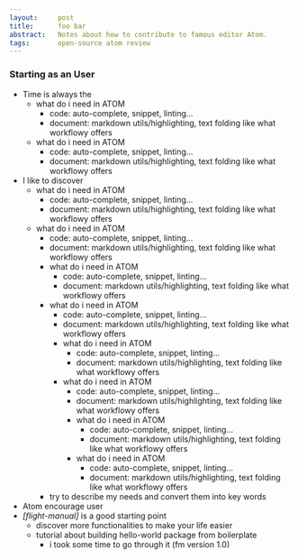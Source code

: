 ```yaml
---
layout:     post
title:      foo bar
abstract:   Notes about how to contribute to famous editor Atom.
tags:       open-source atom review
---
```




### Starting as an User

  - Time is always the
      - what do i need in ATOM
          - code: auto-complete, snippet, linting...
          - document: markdown utils/highlighting, text folding like what workflowy offers
      - what do i need in ATOM
          - code: auto-complete, snippet, linting...
          - document: markdown utils/highlighting, text folding like what workflowy offers
  - I like to discover
      - what do i need in ATOM
          - code: auto-complete, snippet, linting...
          - document: markdown utils/highlighting, text folding like what workflowy offers
      - what do i need in ATOM
          - code: auto-complete, snippet, linting...
          - document: markdown utils/highlighting, text folding like what workflowy offers
          - what do i need in ATOM
              - code: auto-complete, snippet, linting...
              - document: markdown utils/highlighting, text folding like what workflowy offers
          - what do i need in ATOM
              - code: auto-complete, snippet, linting...
              - document: markdown utils/highlighting, text folding like what workflowy offers
              - what do i need in ATOM
                  - code: auto-complete, snippet, linting...
                  - document: markdown utils/highlighting, text folding like what workflowy offers
              - what do i need in ATOM
                  - code: auto-complete, snippet, linting...
                  - document: markdown utils/highlighting, text folding like what workflowy offers
                  - what do i need in ATOM
                      - code: auto-complete, snippet, linting...
                      - document: markdown utils/highlighting, text folding like what workflowy offers
                  - what do i need in ATOM
                      - code: auto-complete, snippet, linting...
                      - document: markdown utils/highlighting, text folding like what workflowy offers
          - try to describe my needs and convert them into key words
  - Atom encourage user
  - *[flight-manual]* is a good starting point
      - discover more functionalities to make your life easier
      - tutorial about building hello-world package from boilerplate
          - i took some time to go through it (fm version 1.0)
